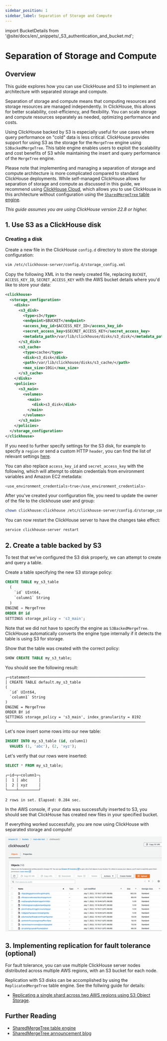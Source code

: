 ```yaml
---
sidebar_position: 1
sidebar_label: Separation of Storage and Compute
---
```

import BucketDetails from '@site/docs/en/_snippets/_S3_authentication_and_bucket.md';

# Separation of Storage and Compute

## Overview

This guide explores how you can use ClickHouse and S3 to implement an architecture with separated storage and compute.

Separation of storage and compute means that computing resources and storage resources are managed independently. In ClickHouse, this allows for better scalability, cost-efficiency, and flexibility. You can scale storage and compute resources separately as needed, optimizing performance and costs.

Using ClickHouse backed by S3 is especially useful for use cases where query performance on "cold" data is less critical. ClickHouse provides support for using S3 as the storage for the `MergeTree` engine using `S3BackedMergeTree`. This table engine enables users to exploit the scalability and cost benefits of S3 while maintaining the insert and query performance of the `MergeTree` engine.

Please note that implementing and managing a separation of storage and compute architecture is more complicated compared to standard ClickHouse deployments. While self-managed ClickHouse allows for separation of storage and compute as discussed in this guide, we recommend using [ClickHouse Cloud](https://clickhouse.com/cloud), which allows you to use ClickHouse in this architecture without configuration using the [`SharedMergeTree` table engine](/en/cloud/reference/shared-merge-tree).

*This guide assumes you are using  ClickHouse version 22.8 or higher.*

## 1. Use S3 as a ClickHouse disk

### Creating a disk

Create a new file in the ClickHouse `config.d` directory to store the storage configuration:

```bash
vim /etc/clickhouse-server/config.d/storage_config.xml
```

Copy the following XML in to the newly created file, replacing `BUCKET`, `ACCESS_KEY_ID`, `SECRET_ACCESS_KEY` with the AWS bucket details where you'd like to store your data:

```xml
<clickhouse>
  <storage_configuration>
    <disks>
      <s3_disk>
        <type>s3</type>
        <endpoint>$BUCKET</endpoint>
        <access_key_id>$ACCESS_KEY_ID</access_key_id>
        <secret_access_key>$SECRET_ACCESS_KEY</secret_access_key>
        <metadata_path>/var/lib/clickhouse/disks/s3_disk/</metadata_path>
      </s3_disk>
      <s3_cache>
        <type>cache</type>
        <disk>s3_disk</disk>
        <path>/var/lib/clickhouse/disks/s3_cache/</path>
        <max_size>10Gi</max_size>
      </s3_cache>
    </disks>
    <policies>
      <s3_main>
        <volumes>
          <main>
            <disk>s3_disk</disk>
          </main>
        </volumes>
      </s3_main>
    </policies>
  </storage_configuration>
</clickhouse>
```

If you need to further specify settings for the S3 disk, for example to specify a `region` or send a custom HTTP `header`, you can find the list of relevant settings [here](/docs/en/engines/table-engines/mergetree-family/mergetree.md/#table_engine-mergetree-s3).

You can also replace `access_key_id` and `secret_access_key` with the following, which will attempt to obtain credentials from environment variables and Amazon EC2 metadata:

```bash
<use_environment_credentials>true</use_environment_credentials>
```

After you've created your configuration file, you need to update the owner of the file to the clickhouse user and group:

```bash
chown clickhouse:clickhouse /etc/clickhouse-server/config.d/storage_config.xml
```

You can now restart the ClickHouse server to have the changes take effect:

```bash
service clickhouse-server restart
```

## 2. Create a table backed by S3

To test that we've configured the S3 disk properly, we can attempt to create and query a table.

Create a table specifying the new S3 storage policy:

```sql
CREATE TABLE my_s3_table
  (
    `id` UInt64,
    `column1` String
  )
ENGINE = MergeTree
ORDER BY id
SETTINGS storage_policy = 's3_main';
```

Note that we did not have to specify the engine as `S3BackedMergeTree`. ClickHouse automatically converts the engine type internally if it detects the table is using S3 for storage.

Show that the table was created with the correct policy:

```sql
SHOW CREATE TABLE my_s3_table;
```

You should see the following result:

```response
┌─statement────────────────────────────────────────────────────
│ CREATE TABLE default.my_s3_table
(
  `id` UInt64,
  `column1` String
)
ENGINE = MergeTree
ORDER BY id
SETTINGS storage_policy = 's3_main', index_granularity = 8192
└──────────────────────────────────────────────────────────────
```

Let's now insert some rows into our new table:

```sql
INSERT INTO my_s3_table (id, column1)
  VALUES (1, 'abc'), (2, 'xyz');
```

Let's verify that our rows were inserted:

```sql
SELECT * FROM my_s3_table;
```

```response
┌─id─┬─column1─┐
│  1 │ abc     │
│  2 │ xyz     │
└────┴─────────┘

2 rows in set. Elapsed: 0.284 sec.
```

In the AWS console, if your data was successfully inserted to S3, you should see that ClickHouse has created new files in your specified bucket.

If everything worked successfully, you are now using ClickHouse with separated storage and compute!

![S3 bucket example using separation of compute and storage](./images/s3_bucket_example.png)

## 3. Implementing replication for fault tolerance (optional)

For fault tolerance, you can use multiple ClickHouse server nodes distributed across multiple AWS regions, with an S3 bucket for each node.

Replication with S3 disks can be accomplished by using the `ReplicatedMergeTree` table engine. See the follwing guide for details:
- [Replicating a single shard across two AWS regions using S3 Object Storage](/en/integrations/s3#s3-multi-region).

## Further Reading

- [SharedMergeTree table engine](/en/cloud/reference/shared-merge-tree)
- [SharedMergeTree announcement blog](https://clickhouse.com/blog/clickhouse-cloud-boosts-performance-with-sharedmergetree-and-lightweight-updates)

